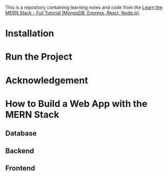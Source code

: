 This is a repository containing learning notes and code from the [Learn the MERN Stack - Full Tutorial (MongoDB, Express, React, Node.js)](https://www.youtube.com/watch?v=7CqJlxBYj-M).

# Installation

# Run the Project

# Acknowledgement

# How to Build a Web App with the MERN Stack
## Database
## Backend
## Frontend



